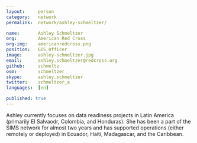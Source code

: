 ```yaml
---
layout:     person
category:   network
permalink:  network/ashley-schmeltzer/

name:       Ashley Schmeltzer
org:        American Red Cross
org-img:    americanredcross.png
position:   GIS Officer
image:      ashley-schmeltzer.jpg
email:      ashley.schmeltzer@redcross.org
github:     schmeltz
osm:        schmeltzer
skype:      ashley.schmeltzer
twitter:    schmeltzer_a
languages:  [en]

published: true
---
```


Ashley currently focuses on data readiness projects in Latin America (primarily El Salvaodr, Colombia, and Honduras). She has been a part of the SIMS network for almost two years and has supported operations (either remotely or deployed) in Ecuador, Haiti, Madagascar, and the Caribbean. 
